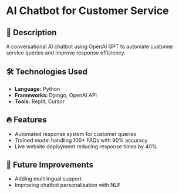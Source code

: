 # AI Chatbot for Customer Service  

## 📌 Description  
A conversational AI chatbot using OpenAI GPT to automate customer service queries and improve response efficiency.  

## 🛠️ Technologies Used  
- **Language:** Python  
- **Frameworks:** Django, OpenAI API  
- **Tools:** Replit, Cursor  

## 🔥 Features  
- Automated response system for customer queries  
- Trained model handling 100+ FAQs with 90% accuracy  
- Live website deployment reducing response times by 40%  

## 📅 Future Improvements  
- Adding multilingual support  
- Improving chatbot personalization with NLP
